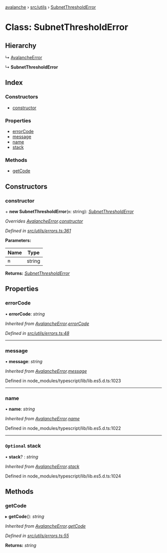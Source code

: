 [avalanche](../README.md) › [src/utils](../modules/src_utils.md) › [SubnetThresholdError](src_utils.subnetthresholderror.md)

# Class: SubnetThresholdError

## Hierarchy

  ↳ [AvalancheError](src_utils.avalancheerror.md)

  ↳ **SubnetThresholdError**

## Index

### Constructors

* [constructor](src_utils.subnetthresholderror.md#constructor)

### Properties

* [errorCode](src_utils.subnetthresholderror.md#errorcode)
* [message](src_utils.subnetthresholderror.md#message)
* [name](src_utils.subnetthresholderror.md#name)
* [stack](src_utils.subnetthresholderror.md#optional-stack)

### Methods

* [getCode](src_utils.subnetthresholderror.md#getcode)

## Constructors

###  constructor

\+ **new SubnetThresholdError**(`m`: string): *[SubnetThresholdError](src_utils.subnetthresholderror.md)*

*Overrides [AvalancheError](src_utils.avalancheerror.md).[constructor](src_utils.avalancheerror.md#constructor)*

*Defined in [src/utils/errors.ts:361](https://github.com/ava-labs/avalanchejs/blob/5511161/src/utils/errors.ts#L361)*

**Parameters:**

Name | Type |
------ | ------ |
`m` | string |

**Returns:** *[SubnetThresholdError](src_utils.subnetthresholderror.md)*

## Properties

###  errorCode

• **errorCode**: *string*

*Inherited from [AvalancheError](src_utils.avalancheerror.md).[errorCode](src_utils.avalancheerror.md#errorcode)*

*Defined in [src/utils/errors.ts:48](https://github.com/ava-labs/avalanchejs/blob/5511161/src/utils/errors.ts#L48)*

___

###  message

• **message**: *string*

*Inherited from [AvalancheError](src_utils.avalancheerror.md).[message](src_utils.avalancheerror.md#message)*

Defined in node_modules/typescript/lib/lib.es5.d.ts:1023

___

###  name

• **name**: *string*

*Inherited from [AvalancheError](src_utils.avalancheerror.md).[name](src_utils.avalancheerror.md#name)*

Defined in node_modules/typescript/lib/lib.es5.d.ts:1022

___

### `Optional` stack

• **stack**? : *string*

*Inherited from [AvalancheError](src_utils.avalancheerror.md).[stack](src_utils.avalancheerror.md#optional-stack)*

Defined in node_modules/typescript/lib/lib.es5.d.ts:1024

## Methods

###  getCode

▸ **getCode**(): *string*

*Inherited from [AvalancheError](src_utils.avalancheerror.md).[getCode](src_utils.avalancheerror.md#getcode)*

*Defined in [src/utils/errors.ts:55](https://github.com/ava-labs/avalanchejs/blob/5511161/src/utils/errors.ts#L55)*

**Returns:** *string*
